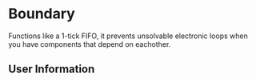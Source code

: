 # Boundary
Functions like a 1-tick FIFO, it prevents unsolvable electronic loops when you have components that depend on eachother.

## User Information